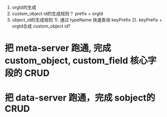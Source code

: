 
1. orgId的生成
2. custom_object id的生成规则？ prefix + orgId
3. object_id的生成规则
1). 通过 typeName 快速查询 keyPrefix
2). keyPrefix + orgId合成 custom_object id?

# 把 meta-server 跑通, 完成 custom_object, custom_field 核心字段的 CRUD

# 把 data-server 跑通，完成 sobject的 CRUD